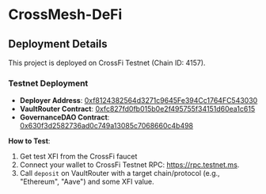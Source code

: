 # CrossMesh-DeFi

## Deployment Details

This project is deployed on CrossFi Testnet (Chain ID: 4157).

### Testnet Deployment

- **Deployer Address**: [0xf8124382564d3271c9645Fe394Cc1764FC543030](https://test.xfiscan.com/address/0xf8124382564d3271c9645Fe394Cc1764FC543030)
- **VaultRouter Contract**: [0xfc827fd0fb015b0e2f495755f34151d60ea1c615](https://test.xfiscan.com/address/0xfc827fd0fb015b0e2f495755f34151d60ea1c615)
- **GovernanceDAO Contract**: [0x630f3d2582736ad0c749a13085c7068660c4b498](https://test.xfiscan.com/address/0x630f3d2582736ad0c749a13085c7068660c4b498)

**How to Test**:

1. Get test XFI from the CrossFi faucet
2. Connect your wallet to CrossFi Testnet RPC: https://rpc.testnet.ms.
3. Call `deposit` on VaultRouter with a target chain/protocol (e.g., "Ethereum", "Aave") and some XFI value.

<!-- ### Mainnet Deployment
[If you've deployed:]
- **Deployer Address**: [ Mainnet Deployer]
- **VaultRouter Contract**: [Mainnet Address] (Explorer: https://xfiscan.com/address/[address])
- **GovernanceDAO Contract**: [Mainnet Address]

Mainnet Chain Details:
- Chain ID: 4158
- RPC URL: https://rpc.mainnet.ms/
- Native Currency: XFI
- Explorer: https://xfiscan.com/ -->

<!-- Note: Mainnet uses real XFI—use at your own risk. Get XFI via exchanges or bridges. -->
